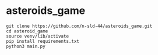 # asteroids_game


```
git clone https://github.com/n-sld-44/asteroids_game.git
cd asteroid_game
source venv/lib/activate
pip install requirements.txt
python3 main.py
```
